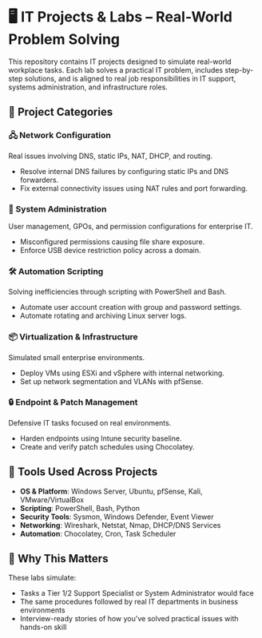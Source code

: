 # 🖥️ IT Projects & Labs – Real-World Problem Solving

This repository contains IT projects designed to simulate real-world workplace tasks. Each lab solves a practical IT problem, includes step-by-step solutions, and is aligned to real job responsibilities in IT support, systems administration, and infrastructure roles.


## 📘 Project Categories

### 🖧 Network Configuration
Real issues involving DNS, static IPs, NAT, DHCP, and routing.

- Resolve internal DNS failures by configuring static IPs and DNS forwarders.
- Fix external connectivity issues using NAT rules and port forwarding.

### 🧰 System Administration
User management, GPOs, and permission configurations for enterprise IT.

- Misconfigured permissions causing file share exposure.
- Enforce USB device restriction policy across a domain.

### 🛠 Automation Scripting
Solving inefficiencies through scripting with PowerShell and Bash.

- Automate user account creation with group and password settings.
- Automate rotating and archiving Linux server logs.

### 📦 Virtualization & Infrastructure
Simulated small enterprise environments.

- Deploy VMs using ESXi and vSphere with internal networking.
- Set up network segmentation and VLANs with pfSense.

### 🔒 Endpoint & Patch Management
Defensive IT tasks focused on real environments.

- Harden endpoints using Intune security baseline.
- Create and verify patch schedules using Chocolatey.


## 🔧 Tools Used Across Projects

- **OS & Platform**: Windows Server, Ubuntu, pfSense, Kali, VMware/VirtualBox  
- **Scripting**: PowerShell, Bash, Python  
- **Security Tools**: Sysmon, Windows Defender, Event Viewer  
- **Networking**: Wireshark, Netstat, Nmap, DHCP/DNS Services  
- **Automation**: Chocolatey, Cron, Task Scheduler


## 🎯 Why This Matters

These labs simulate:
- Tasks a Tier 1/2 Support Specialist or System Administrator would face  
- The same procedures followed by real IT departments in business environments  
- Interview-ready stories of how you've solved practical issues with hands-on skill

